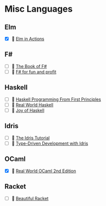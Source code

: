 # Misc Languages

## Elm
- [x] 📘 [Elm in Actions](https://www.manning.com/books/elm-in-action)

## F#
- [ ] 📘 [The Book of F#](https://nostarch.com/fsharp)
- [ ] 📘 [F# for fun and profit](https://fsharpforfunandprofit.com/)

## Haskell
- [ ] 📘 [Haskell Programming From First Principles](https://haskellbook.com/)
- [ ] 📘 [Real World Haskell](http://book.realworldhaskell.org/)
- [ ] 📘 [Joy of Haskell](https://joyofhaskell.com/)

## Idris
- [ ] 🔗 [The Idris Tutorial](http://docs.idris-lang.org/en/latest/tutorial/index.html)
- [ ] 📘 [Type-Driven Development with Idris](https://www.manning.com/books/type-driven-development-with-idris)

## OCaml
- [x] 📘 [Real World OCaml 2nd Edition](http://dev.realworldocaml.org/)

## Racket
- [ ] 📘 [Beautiful Racket](https://beautifulracket.com/)
